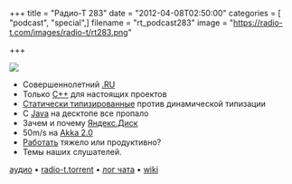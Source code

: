 +++
title = "Радио-Т 283"
date = "2012-04-08T02:50:00"
categories = [ "podcast", "special",]
filename = "rt_podcast283"
image = "https://radio-t.com/images/radio-t/rt283.png"

+++

![](https://radio-t.com/images/radio-t/rt283.png)

- Совершеннолетний [.RU](http://habrahabr.ru/company/regru/blog/141627/)
- Только [C++](http://blog.achrissmith.com/2012/03/if-your-software-matters-you-will-write.html) для настоящих проектов
- [Статически типизированные](http://habrahabr.ru/post/141640/) против динамической типизации
- С [Java](http://www.infoworld.com/d/application-development/last-call-client-side-java-190228) на десктопе все пропало
- Зачем и почему [Яндекс.Диск](http://habrahabr.ru/post/141514/)
- 50m/s на [Akka 2.0](http://letitcrash.com/post/20397701710/50-million-messages-per-second-on-a-single-machine)
- [Работать](http://www.infoq.com/news/2012/04/working-hard-myth) тяжело или продуктивно?
- Темы наших слушателей.

[аудио](https://cdn.radio-t.com/rt_podcast283.mp3) • [radio-t.torrent](https://cdn.radio-t.com/torrents/rt_podcast283.mp3.torrent) • [лог чата](http://chat.radio-t.com/logs/radio-t-283.html) • [wiki](http://wiki.radio-t.com/%D0%92%D1%8B%D0%BF%D1%83%D1%81%D0%BA_283)<audio src="https://cdn.radio-t.com/rt_podcast283.mp3" preload="none"></audio>